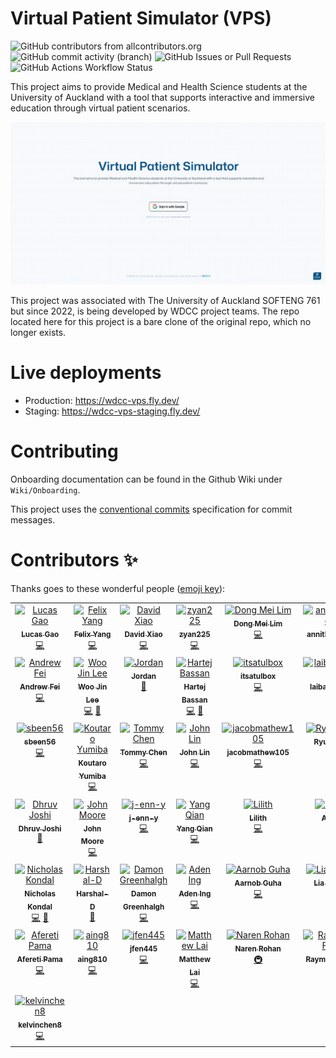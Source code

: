 # Virtual Patient Simulator (VPS)
![GitHub contributors from allcontributors.org](https://img.shields.io/github/all-contributors/UoaWDCC/VPS?style=for-the-badge&color=orange)
![GitHub commit activity (branch)](https://img.shields.io/github/commit-activity/t/UoaWDCC/VPS/master?style=for-the-badge)
![GitHub Issues or Pull Requests](https://img.shields.io/github/issues-pr-closed-raw/UoaWDCC/VPS?style=for-the-badge)
![GitHub Actions Workflow Status](https://img.shields.io/github/actions/workflow/status/UoaWDCC/VPS/deploy.staging.yml?style=for-the-badge)


This project aims to provide Medical and Health Science students at the University of Auckland with a tool that supports interactive and immersive education through virtual patient scenarios.

![VPS home page](/images/vps-hero.png)

This project was associated with The University of Auckland SOFTENG 761 but since 2022, is being developed by WDCC project teams. The repo located here for this project is a bare clone of the original repo, which no longer exists.

# Live deployments

- Production: https://wdcc-vps.fly.dev/
- Staging: https://wdcc-vps-staging.fly.dev/

# Contributing

Onboarding documentation can be found in the Github Wiki under `Wiki/Onboarding`.

This project uses the [conventional commits](https://www.conventionalcommits.org) specification for commit messages.

# Contributors ✨

Thanks goes to these wonderful people ([emoji key](https://allcontributors.org/docs/en/emoji-key)):

<!-- ALL-CONTRIBUTORS-LIST:START - Do not remove or modify this section -->
<!-- prettier-ignore-start -->
<!-- markdownlint-disable -->
<table>
  <tbody>
    <tr>
      <td align="center" valign="top" width="16.66%"><a href="https://github.com/lucas2005gao"><img src="https://avatars.githubusercontent.com/u/48196609?v=4?s=100" width="100px;" alt="Lucas Gao"/><br /><sub><b>Lucas Gao</b></sub></a><br /><a href="https://github.com/UoaWDCC/VPS/commits?author=lucas2005gao" title="Code">💻</a></td>
      <td align="center" valign="top" width="16.66%"><a href="https://github.com/flexzy"><img src="https://avatars.githubusercontent.com/u/49087744?v=4?s=100" width="100px;" alt="Felix Yang"/><br /><sub><b>Felix Yang</b></sub></a><br /><a href="https://github.com/UoaWDCC/VPS/commits?author=flexzy" title="Code">💻</a></td>
      <td align="center" valign="top" width="16.66%"><a href="https://github.com/David-Xia0"><img src="https://avatars.githubusercontent.com/u/50573329?v=4?s=100" width="100px;" alt="David Xiao"/><br /><sub><b>David Xiao</b></sub></a><br /><a href="https://github.com/UoaWDCC/VPS/commits?author=David-Xia0" title="Code">💻</a></td>
      <td align="center" valign="top" width="16.66%"><a href="https://github.com/zyan225"><img src="https://avatars.githubusercontent.com/u/52368549?v=4?s=100" width="100px;" alt="zyan225"/><br /><sub><b>zyan225</b></sub></a><br /><a href="https://github.com/UoaWDCC/VPS/commits?author=zyan225" title="Code">💻</a></td>
      <td align="center" valign="top" width="16.66%"><a href="https://github.com/dongmeilim"><img src="https://avatars.githubusercontent.com/u/52555301?v=4?s=100" width="100px;" alt="Dong Mei Lim"/><br /><sub><b>Dong Mei Lim</b></sub></a><br /><a href="https://github.com/UoaWDCC/VPS/commits?author=dongmeilim" title="Code">💻</a></td>
      <td align="center" valign="top" width="16.66%"><a href="https://github.com/annithinggoes"><img src="https://avatars.githubusercontent.com/u/52563454?v=4?s=100" width="100px;" alt="annithinggoes"/><br /><sub><b>annithinggoes</b></sub></a><br /><a href="https://github.com/UoaWDCC/VPS/commits?author=annithinggoes" title="Code">💻</a></td>
    </tr>
    <tr>
      <td align="center" valign="top" width="16.66%"><a href="https://github.com/afei088"><img src="https://avatars.githubusercontent.com/u/60560589?v=4?s=100" width="100px;" alt="Andrew Fei"/><br /><sub><b>Andrew Fei</b></sub></a><br /><a href="https://github.com/UoaWDCC/VPS/commits?author=afei088" title="Code">💻</a></td>
      <td align="center" valign="top" width="16.66%"><a href="https://github.com/wjin-lee"><img src="https://avatars.githubusercontent.com/u/100455176?v=4?s=100" width="100px;" alt="Woo Jin Lee"/><br /><sub><b>Woo Jin Lee</b></sub></a><br /><a href="https://github.com/UoaWDCC/VPS/commits?author=wjin-lee" title="Code">💻</a> <a href="#projectManagement-wjin-lee" title="Project Management">📆</a></td>
      <td align="center" valign="top" width="16.66%"><a href="https://github.com/JordanBlenn"><img src="https://avatars.githubusercontent.com/u/127293604?v=4?s=100" width="100px;" alt="Jordan"/><br /><sub><b>Jordan</b></sub></a><br /><a href="#projectManagement-JordanBlenn" title="Project Management">📆</a></td>
      <td align="center" valign="top" width="16.66%"><a href="https://github.com/harbassan"><img src="https://avatars.githubusercontent.com/u/84175605?v=4?s=100" width="100px;" alt="Hartej Bassan"/><br /><sub><b>Hartej Bassan</b></sub></a><br /><a href="https://github.com/UoaWDCC/VPS/commits?author=harbassan" title="Code">💻</a> <a href="#projectManagement-harbassan" title="Project Management">📆</a></td>
      <td align="center" valign="top" width="16.66%"><a href="https://github.com/itsatulbox"><img src="https://avatars.githubusercontent.com/u/161205868?v=4?s=100" width="100px;" alt="itsatulbox"/><br /><sub><b>itsatulbox</b></sub></a><br /><a href="https://github.com/UoaWDCC/VPS/commits?author=itsatulbox" title="Code">💻</a></td>
      <td align="center" valign="top" width="16.66%"><a href="https://github.com/laibatool792"><img src="https://avatars.githubusercontent.com/u/133545972?v=4?s=100" width="100px;" alt="laibatool792"/><br /><sub><b>laibatool792</b></sub></a><br /><a href="https://github.com/UoaWDCC/VPS/commits?author=laibatool792" title="Code">💻</a></td>
    </tr>
    <tr>
      <td align="center" valign="top" width="16.66%"><a href="https://github.com/sbeen56"><img src="https://avatars.githubusercontent.com/u/161543207?v=4?s=100" width="100px;" alt="sbeen56"/><br /><sub><b>sbeen56</b></sub></a><br /><a href="https://github.com/UoaWDCC/VPS/commits?author=sbeen56" title="Code">💻</a></td>
      <td align="center" valign="top" width="16.66%"><a href="https://github.com/Kot6603"><img src="https://avatars.githubusercontent.com/u/89110272?v=4?s=100" width="100px;" alt="Koutaro Yumiba"/><br /><sub><b>Koutaro Yumiba</b></sub></a><br /><a href="https://github.com/UoaWDCC/VPS/commits?author=Kot6603" title="Code">💻</a></td>
      <td align="center" valign="top" width="16.66%"><a href="https://github.com/xche529"><img src="https://avatars.githubusercontent.com/u/126313171?v=4?s=100" width="100px;" alt="Tommy Chen"/><br /><sub><b>Tommy Chen</b></sub></a><br /><a href="https://github.com/UoaWDCC/VPS/commits?author=xche529" title="Code">💻</a></td>
      <td align="center" valign="top" width="16.66%"><a href="https://github.com/codecreator127"><img src="https://avatars.githubusercontent.com/u/120153300?v=4?s=100" width="100px;" alt="John Lin"/><br /><sub><b>John Lin</b></sub></a><br /><a href="https://github.com/UoaWDCC/VPS/commits?author=codecreator127" title="Code">💻</a></td>
      <td align="center" valign="top" width="16.66%"><a href="https://github.com/jacobmathew105"><img src="https://avatars.githubusercontent.com/u/136278107?v=4?s=100" width="100px;" alt="jacobmathew105"/><br /><sub><b>jacobmathew105</b></sub></a><br /><a href="https://github.com/UoaWDCC/VPS/commits?author=jacobmathew105" title="Code">💻</a></td>
      <td align="center" valign="top" width="16.66%"><a href="https://github.com/Ryuna001"><img src="https://avatars.githubusercontent.com/u/127585171?v=4?s=100" width="100px;" alt="Ryuna001"/><br /><sub><b>Ryuna001</b></sub></a><br /><a href="#projectManagement-Ryuna001" title="Project Management">📆</a></td>
    </tr>
    <tr>
      <td align="center" valign="top" width="16.66%"><a href="https://github.com/djos192"><img src="https://avatars.githubusercontent.com/u/100509811?v=4?s=100" width="100px;" alt="Dhruv Joshi"/><br /><sub><b>Dhruv Joshi</b></sub></a><br /><a href="#projectManagement-djos192" title="Project Management">📆</a></td>
      <td align="center" valign="top" width="16.66%"><a href="https://john-moore-uoa.github.io/Profile-Website/"><img src="https://avatars.githubusercontent.com/u/126381092?v=4?s=100" width="100px;" alt="John Moore"/><br /><sub><b>John Moore</b></sub></a><br /><a href="https://github.com/UoaWDCC/VPS/commits?author=John-Moore-UOA" title="Code">💻</a></td>
      <td align="center" valign="top" width="16.66%"><a href="https://github.com/j-enn-y"><img src="https://avatars.githubusercontent.com/u/127184310?v=4?s=100" width="100px;" alt="j-enn-y"/><br /><sub><b>j-enn-y</b></sub></a><br /><a href="https://github.com/UoaWDCC/VPS/commits?author=j-enn-y" title="Code">💻</a></td>
      <td align="center" valign="top" width="16.66%"><a href="https://github.com/GodYazza"><img src="https://avatars.githubusercontent.com/u/30404287?v=4?s=100" width="100px;" alt="Yang Qian"/><br /><sub><b>Yang Qian</b></sub></a><br /><a href="https://github.com/UoaWDCC/VPS/commits?author=GodYazza" title="Code">💻</a></td>
      <td align="center" valign="top" width="16.66%"><a href="https://github.com/quirked-up"><img src="https://avatars.githubusercontent.com/u/115190871?v=4?s=100" width="100px;" alt="Lilith"/><br /><sub><b>Lilith</b></sub></a><br /><a href="https://github.com/UoaWDCC/VPS/commits?author=quirked-up" title="Code">💻</a></td>
      <td align="center" valign="top" width="16.66%"><a href="https://grow-run-archive.vercel.app/welcome"><img src="https://avatars.githubusercontent.com/u/78939786?v=4?s=100" width="100px;" alt="Arnav"/><br /><sub><b>Arnav</b></sub></a><br /><a href="https://github.com/UoaWDCC/VPS/commits?author=arnard76" title="Code">💻</a></td>
    </tr>
    <tr>
      <td align="center" valign="top" width="16.66%"><a href="https://www.nicholaskondal.com/"><img src="https://avatars.githubusercontent.com/u/49134354?v=4?s=100" width="100px;" alt="Nicholas Kondal"/><br /><sub><b>Nicholas Kondal</b></sub></a><br /><a href="https://github.com/UoaWDCC/VPS/commits?author=nicholas-kondal" title="Code">💻</a> <a href="#projectManagement-nicholas-kondal" title="Project Management">📆</a></td>
      <td align="center" valign="top" width="16.66%"><a href="https://github.com/Harshal-D"><img src="https://avatars.githubusercontent.com/u/41532279?v=4?s=100" width="100px;" alt="Harshal-D"/><br /><sub><b>Harshal-D</b></sub></a><br /><a href="#projectManagement-Harshal-D" title="Project Management">📆</a></td>
      <td align="center" valign="top" width="16.66%"><a href="https://www.damongreenhalgh.com/"><img src="https://avatars.githubusercontent.com/u/59471444?v=4?s=100" width="100px;" alt="Damon Greenhalgh"/><br /><sub><b>Damon Greenhalgh</b></sub></a><br /><a href="https://github.com/UoaWDCC/VPS/commits?author=DamonGreenhalgh" title="Code">💻</a></td>
      <td align="center" valign="top" width="16.66%"><a href="https://github.com/aadenmann"><img src="https://avatars.githubusercontent.com/u/101456326?v=4?s=100" width="100px;" alt="Aden Ing"/><br /><sub><b>Aden Ing</b></sub></a><br /><a href="https://github.com/UoaWDCC/VPS/commits?author=aadenmann" title="Code">💻</a></td>
      <td align="center" valign="top" width="16.66%"><a href="https://github.com/KW781"><img src="https://avatars.githubusercontent.com/u/59013794?v=4?s=100" width="100px;" alt="Aarnob Guha"/><br /><sub><b>Aarnob Guha</b></sub></a><br /><a href="https://github.com/UoaWDCC/VPS/commits?author=KW781" title="Code">💻</a></td>
      <td align="center" valign="top" width="16.66%"><a href="https://github.com/lia-arroyo"><img src="https://avatars.githubusercontent.com/u/94775011?v=4?s=100" width="100px;" alt="Lia Arroyo"/><br /><sub><b>Lia Arroyo</b></sub></a><br /><a href="https://github.com/UoaWDCC/VPS/commits?author=lia-arroyo" title="Code">💻</a></td>
    </tr>
    <tr>
      <td align="center" valign="top" width="16.66%"><a href="https://github.com/retinfai"><img src="https://avatars.githubusercontent.com/u/79831813?v=4?s=100" width="100px;" alt="Afereti Pama"/><br /><sub><b>Afereti Pama</b></sub></a><br /><a href="https://github.com/UoaWDCC/VPS/commits?author=retinfai" title="Code">💻</a></td>
      <td align="center" valign="top" width="16.66%"><a href="https://github.com/aing810"><img src="https://avatars.githubusercontent.com/u/79810932?v=4?s=100" width="100px;" alt="aing810"/><br /><sub><b>aing810</b></sub></a><br /><a href="https://github.com/UoaWDCC/VPS/commits?author=aing810" title="Code">💻</a></td>
      <td align="center" valign="top" width="16.66%"><a href="https://github.com/jfen445"><img src="https://avatars.githubusercontent.com/u/79815130?v=4?s=100" width="100px;" alt="jfen445"/><br /><sub><b>jfen445</b></sub></a><br /><a href="https://github.com/UoaWDCC/VPS/commits?author=jfen445" title="Code">💻</a></td>
      <td align="center" valign="top" width="16.66%"><a href="https://github.com/mlai962"><img src="https://avatars.githubusercontent.com/u/79812370?v=4?s=100" width="100px;" alt="Matthew Lai"/><br /><sub><b>Matthew Lai</b></sub></a><br /><a href="https://github.com/UoaWDCC/VPS/commits?author=mlai962" title="Code">💻</a></td>
      <td align="center" valign="top" width="16.66%"><a href="https://github.com/nroh555"><img src="https://avatars.githubusercontent.com/u/100507962?v=4?s=100" width="100px;" alt="Naren Rohan"/><br /><sub><b>Naren Rohan</b></sub></a><br /><a href="#infra-nroh555" title="Infrastructure (Hosting, Build-Tools, etc)">🚇</a></td>
      <td align="center" valign="top" width="16.66%"><a href="https://github.com/Ray-F"><img src="https://avatars.githubusercontent.com/u/19633284?v=4?s=100" width="100px;" alt="Raymond Feng"/><br /><sub><b>Raymond Feng</b></sub></a><br /><a href="#infra-Ray-F" title="Infrastructure (Hosting, Build-Tools, etc)">🚇</a></td>
    </tr>
    <tr>
      <td align="center" valign="top" width="16.66%"><a href="https://github.com/kelvinchen8"><img src="https://avatars.githubusercontent.com/u/161402193?v=4?s=100" width="100px;" alt="kelvinchen8"/><br /><sub><b>kelvinchen8</b></sub></a><br /><a href="https://github.com/UoaWDCC/VPS/commits?author=kelvinchen8" title="Code">💻</a></td>
    </tr>
  </tbody>
</table>

<!-- markdownlint-restore -->
<!-- prettier-ignore-end -->

<!-- ALL-CONTRIBUTORS-LIST:END -->